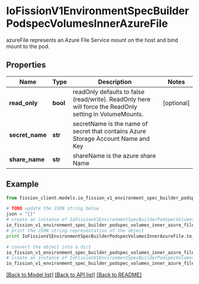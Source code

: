 # IoFissionV1EnvironmentSpecBuilderPodspecVolumesInnerAzureFile

azureFile represents an Azure File Service mount on the host and bind mount to the pod.

## Properties

Name | Type | Description | Notes
------------ | ------------- | ------------- | -------------
**read_only** | **bool** | readOnly defaults to false (read/write). ReadOnly here will force the ReadOnly setting in VolumeMounts. | [optional] 
**secret_name** | **str** | secretName is the  name of secret that contains Azure Storage Account Name and Key | 
**share_name** | **str** | shareName is the azure share Name | 

## Example

```python
from fission_client.models.io_fission_v1_environment_spec_builder_podspec_volumes_inner_azure_file import IoFissionV1EnvironmentSpecBuilderPodspecVolumesInnerAzureFile

# TODO update the JSON string below
json = "{}"
# create an instance of IoFissionV1EnvironmentSpecBuilderPodspecVolumesInnerAzureFile from a JSON string
io_fission_v1_environment_spec_builder_podspec_volumes_inner_azure_file_instance = IoFissionV1EnvironmentSpecBuilderPodspecVolumesInnerAzureFile.from_json(json)
# print the JSON string representation of the object
print IoFissionV1EnvironmentSpecBuilderPodspecVolumesInnerAzureFile.to_json()

# convert the object into a dict
io_fission_v1_environment_spec_builder_podspec_volumes_inner_azure_file_dict = io_fission_v1_environment_spec_builder_podspec_volumes_inner_azure_file_instance.to_dict()
# create an instance of IoFissionV1EnvironmentSpecBuilderPodspecVolumesInnerAzureFile from a dict
io_fission_v1_environment_spec_builder_podspec_volumes_inner_azure_file_form_dict = io_fission_v1_environment_spec_builder_podspec_volumes_inner_azure_file.from_dict(io_fission_v1_environment_spec_builder_podspec_volumes_inner_azure_file_dict)
```
[[Back to Model list]](../README.md#documentation-for-models) [[Back to API list]](../README.md#documentation-for-api-endpoints) [[Back to README]](../README.md)


